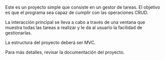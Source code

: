Este es un proyecto simple que consiste en un gestor de tareas.
El objetivo es que el programa sea capaz de cumplir con las operaciones CRUD.

La interacción principal se lleva a cabo a través de una ventana que muestra todas las tareas a realizar y le 
da al usuario la facilidad de gestionarlas.

La estructura del proyecto deberá ser MVC.


Para más detalles, revisar la documentación del proyecto.